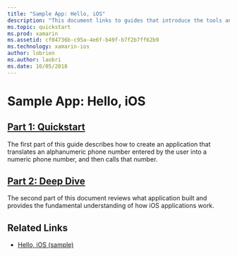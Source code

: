 ```yaml
---
title: "Sample App: Hello, iOS"
description: "This document links to guides that introduce the tools and concepts necessary to understand how to build and deploy a Xamarin.iOS application."
ms.topic: quickstart
ms.prod: xamarin
ms.assetid: cf04736b-c95a-4e6f-b49f-b7f2b7ff62b9
ms.technology: xamarin-ios
author: lobrien
ms.author: laobri
ms.date: 10/05/2018
---
```

# Sample App: Hello, iOS

## [Part 1: Quickstart](~/ios/get-started/hello-ios/hello-ios-quickstart.md)

The first part of this guide describes how to create an application that translates an alphanumeric phone number entered by the user into a numeric phone number, and then calls that number.

## [Part 2: Deep Dive](~/ios/get-started/hello-ios/hello-ios-deepdive.md)

The second part of this document reviews what application built and provides the fundamental understanding of how iOS applications work.

## Related Links

- [Hello, iOS (sample)](https://developer.xamarin.com/samples/monotouch/Hello_iOS/)
